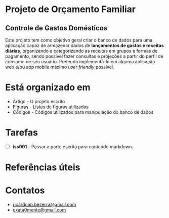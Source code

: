 # Projeto de Orçamento Familiar
## Controle de Gastos Domésticos

Este projeto tem como objetivo geral criar o banco de dados para uma aplicação capaz de armazenar dados de **lançamentos de gastos e receitas diárias**, organizando e categorizando as receitas em grupos e formas de pagamento, sendo possível fazer consultas e projeções a partir do perfil de consumo de seu usuário.
Pretendo implementá-lo em alguma aplicação web e/ou app mobile máximo *user friendly* possível.

# Está organizado em

* Artigo - O projeto escrito
* Figuras - Listas de figuras utilizadas
* Códigos - Códigos utilizados para manipulação do banco de dados

# Tarefas
- [ ] **iss001** - Passar a parte escrita para conteúdo markdown.


# Referências úteis

# Contatos

* ricardoap.bezerra@gmail.com 
* exata0mente@gmail.com

